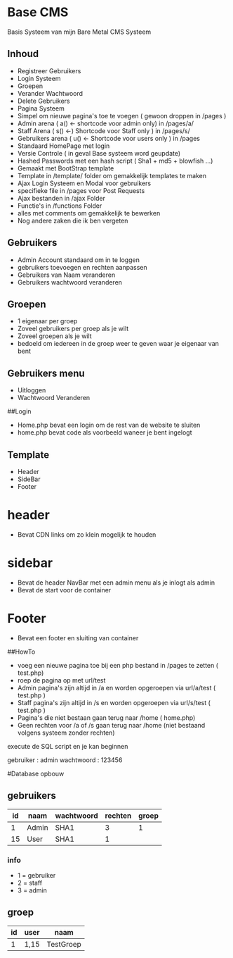 # Base CMS
Basis Systeem van mijn Bare Metal CMS Systeem

## Inhoud
+ Registreer Gebruikers
+ Login Systeem
+ Groepen
+ Verander Wachtwoord
+ Delete Gebruikers
+ Pagina Systeem
+ Simpel om nieuwe pagina's toe te voegen ( gewoon droppen in /pages )
+ Admin arena ( a() <- shortcode voor admin only) in /pages/a/
+ Staff Arena ( s() <-) Shortcode voor Staff only ) in /pages/s/
+ Gebruikers arena ( u() <- Shortcode voor users only ) in /pages
+ Standaard HomePage met login
+ Versie Controle ( in geval Base systeem word geupdate)
+ Hashed Passwords met een hash script ( Sha1 + md5 + blowfish ...)
+ Gemaakt met BootStrap template
+ Template in /template/ folder om gemakkelijk templates te maken
+ Ajax Login Systeem en Modal voor gebruikers
+ specifieke file in /pages voor Post Requests
+ Ajax bestanden in /ajax Folder
+ Functie's in /functions Folder
+ alles met comments om gemakkelijk te bewerken
+ Nog andere zaken die ik ben vergeten

## Gebruikers
+ Admin Account standaard om in te loggen
+ gebruikers toevoegen en rechten aanpassen
+ Gebruikers van Naam veranderen
+ Gebruikers wachtwoord veranderen

## Groepen
+ 1 eigenaar per groep
+ Zoveel gebruikers per groep als je wilt
+ Zoveel groepen als je wilt
+ bedoeld om iedereen in de groep weer te geven waar je eigenaar van bent

## Gebruikers menu
+ Uitloggen
+ Wachtwoord Veranderen

##Login
+ Home.php bevat een login om de rest van de website te sluiten
+ home.php bevat code als voorbeeld waneer je bent ingelogt

## Template
+ Header
+ SideBar
+ Footer
# header
+ Bevat CDN links om zo klein mogelijk te houden
# sidebar
+ Bevat de header NavBar met een admin menu als je inlogt als admin
+ Bevat de start voor de container
# Footer
+ Bevat een footer en sluiting van container

##HowTo
+ voeg een nieuwe pagina toe bij een php bestand in /pages te zetten ( test.php)
+ roep de pagina op met url/test
+ Admin pagina's zijn altijd in /a en worden opgeroepen via url/a/test ( test.php )
+ Staff pagina's zijn altijd in /s en worden opgeroepen via url/s/test ( test.php )
+ Pagina's die niet bestaan gaan terug naar /home ( home.php)
+ Geen rechten voor /a of /s gaan terug naar /home (niet bestaand volgens systeem zonder rechten)


execute de SQL script en je kan beginnen 

gebruiker : admin 
wachtwoord : 123456

#Database opbouw

## gebruikers
| id |   naam 	 | wachtwoord | rechten |groep|
|----|-----------|------------|---------|-----|
| 1	 |	 Admin	 | 	  SHA1	  |    3  	|  1  |
| 15 | 	 User	 |    SHA1	  |	   1  	|     |
### info
- 1 = gebruiker
- 2 = staff
- 3 = admin

## groep
| id | user  |    naam 	 |
|----|-------|-----------|
| 1  |  1,15 | TestGroep |
